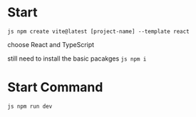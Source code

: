 # Start

```js npm create vite@latest [project-name] --template react```

choose React and TypeScript

still need to install the basic pacakges 
```js npm i ```


# Start Command
```js npm run dev ```
